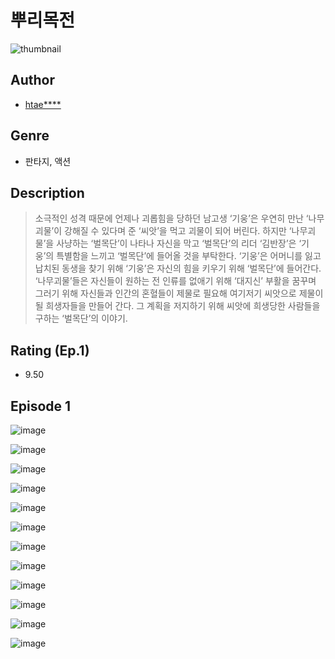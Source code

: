 # 뿌리목전
![thumbnail](https://image-comic.pstatic.net/user_contents_data/challenge_comic/2023/05/25/309874/upload_3689347710885246258_480x623.jpeg)

## Author
- [htae****](https://comic.naver.com/artistTitle?id=309874)

## Genre
- 판타지, 액션

## Description
> 소극적인 성격 때문에 언제나 괴롭힘을 당하던 남고생 ‘기웅’은 우연히 만난 ‘나무괴물’이 강해질 수 있다며 준 ‘씨앗’을 먹고 괴물이 되어 버린다. 하지만 ‘나무괴물’을 사냥하는 ‘벌목단’이 나타나 자신을 막고 ‘벌목단’의 리더 ‘김반장’은 ‘기웅’의 특별함을 느끼고 ‘벌목단’에 들어올 것을 부탁한다. ‘기웅’은 어머니를 잃고 납치된 동생을 찾기 위해 ‘기웅’은 자신의 힘을 키우기 위해 ‘벌목단’에 들어간다. ‘나무괴물’들은 자신들이 원하는 전 인류를 없애기 위해 ‘대지신’ 부활을 꿈꾸며 그러기 위해 자신들과 인간의 혼혈들이 제물로 필요해 여기저기 씨앗으로 제물이 될 희생자들을 만들어 간다. 그 계획을 저지하기 위해 씨앗에 희생당한 사람들을 구하는 ‘벌목단’의 이야기.


## Rating (Ep.1)
- 9.50

## Episode 1
![image](https://image-comic.pstatic.net/user_contents_data/challenge_comic/2023/05/25/309874/upload_3558745744187144243.jpeg)

![image](https://image-comic.pstatic.net/user_contents_data/challenge_comic/2023/05/25/309874/upload_3618705209938163509.jpeg)

![image](https://image-comic.pstatic.net/user_contents_data/challenge_comic/2023/05/25/309874/upload_7234245968468928100.jpeg)

![image](https://image-comic.pstatic.net/user_contents_data/challenge_comic/2023/05/25/309874/upload_7291719648980318009.jpeg)

![image](https://image-comic.pstatic.net/user_contents_data/challenge_comic/2023/05/25/309874/upload_3486969418883871846.jpeg)

![image](https://image-comic.pstatic.net/user_contents_data/challenge_comic/2023/05/25/309874/upload_4120901639645247330.jpeg)

![image](https://image-comic.pstatic.net/user_contents_data/challenge_comic/2023/05/25/309874/upload_3774634638290608691.jpeg)

![image](https://image-comic.pstatic.net/user_contents_data/challenge_comic/2023/05/25/309874/upload_3976790849696839265.jpeg)

![image](https://image-comic.pstatic.net/user_contents_data/challenge_comic/2023/05/25/309874/upload_7148732345791099184.jpeg)

![image](https://image-comic.pstatic.net/user_contents_data/challenge_comic/2023/05/25/309874/upload_3486973821174636850.jpeg)

![image](https://image-comic.pstatic.net/user_contents_data/challenge_comic/2023/05/25/309874/upload_4121750466917054518.jpeg)

![image](https://image-comic.pstatic.net/user_contents_data/challenge_comic/2023/05/25/309874/upload_3835153071825237304.jpeg)
